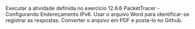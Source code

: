 Executar a atividade definida no exercício 12.6.6 PacketTracer - Configurando Endereçamento IPv6. 
Usar o arquivo Word para identificar-se registrar as respostas. 
Converter o arquivo em PDF e posta-lo no Github.
